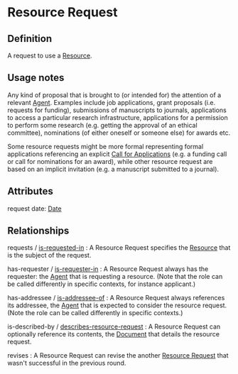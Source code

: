 # Resource Request

## Definition
A request to use a [Resource](../entities/Resource.md).

## Usage notes
Any kind of proposal that is brought to (or intended for) the attention of a relevant [Agent](../entities/Agent.md).
Examples include job applications, grant proposals (i.e. requests for funding), submissions of manuscripts to journals, applications to access a particular research infrastructure, applications for a permission to perform some research (e.g. getting the approval of an ethical committee), nominations (of either oneself or someone else) for awards etc.

Some resource requests might be more formal representing formal applications referencing an explicit [Call for Applications](../entities/Call_for_Applications.md) (e.g. a funding call or call for nominations for an award), while other resource request are based on an implicit invitation (e.g. a manuscript submitted to a journal).

## Attributes
request date: [Date](../datatypes/Date.md)

## Relationships

<a name="rel__requests">requests</a> / [is-requested-in](../entities/Resource.md#user-content-rel__is-requested-in) : A Resource Request specifies the [Resource](../entities/Resource.md) that is the subject of the request.

<a name="rel__has-requester">has-requester</a> / [is-requester-in](../entities/Agent.md#user-content-rel__is-requester-in) : A Resource Request always has the requester: the [Agent](../entities/Agent.md) that is requesting a resource. (Note that the role can be called differently in specific contexts, for instance applicant.)

<a name="rel__has-addressee">has-addressee</a> / [is-addressee-of](../entities/Agent.md#user-content-rel__is-addressee-of) : A Resource Request always references its addressee, the [Agent](../entities/Agent.md) that is expected to consider the resource request. (Note the role can be called differently in specific contexts.)

<a name="rel__is-described-by">is-described-by</a> / [describes-resource-request](../entities/Document.md#user-content-rel__describes-resource-request) : A Resource Request can optionally reference its contents, the [Document](../entities/Document.md) that details the resource request.

<a name="rel__revises">revises</a> : A Resource Request can revise the another [Resource Request](../entities/Document.md) that wasn't successful in the previous round.
